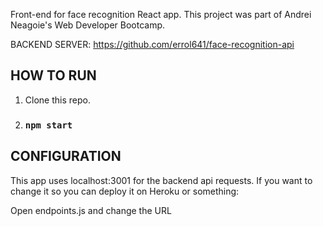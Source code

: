 Front-end for face recognition React app. This project was part of Andrei Neagoie's Web Developer Bootcamp.


BACKEND SERVER: https://github.com/errol641/face-recognition-api

## HOW TO RUN

1. Clone this repo.
2. ### `npm start`

## CONFIGURATION

This app uses localhost:3001 for the backend api requests.
If you want to change it so you can deploy it on Heroku or something:

Open endpoints.js and change the URL
